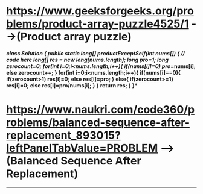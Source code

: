 #  https://www.geeksforgeeks.org/problems/product-array-puzzle4525/1  -->(Product array puzzle)
***class Solution {
    public static long[] productExceptSelf(int nums[]) {
        // code here
        long[] res = new long[nums.length];
        long pro=1;
        long zerocount=0;
        for(int i=0;i<nums.length;i++){
            if(nums[i]!=0)
            pro*=nums[i];
            else zerocount++;
        }
        for(int i=0;i<nums.length;i++){
            if(nums[i]==0){
                if(zerocount>1) res[i]=0;
                else res[i]=pro;
            }
            else{
                if(zerocount>=1) res[i]=0;
                else res[i]=pro/nums[i];
            }
        }
        return res;
    }
}***

# https://www.naukri.com/code360/problems/balanced-sequence-after-replacement_893015?leftPanelTabValue=PROBLEM  -->(Balanced Sequence After Replacement)
******
